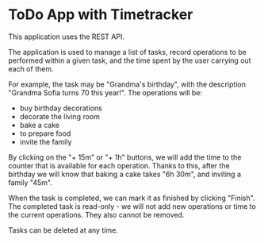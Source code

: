 # ToDo App with Timetracker
This application uses the REST API.

The application is used to manage a list of tasks, record operations to be performed within a given task, and the time spent by the user carrying out each of them.

For example, the task may be "Grandma's birthday", with the description "Grandma Sofia turns 70 this year!". The operations will be:
- buy birthday decorations
- decorate the living room
- bake a cake
- to prepare food
- invite the family

By clicking on the "+ 15m" or "+ 1h" buttons, we will add the time to the counter that is available for each operation. Thanks to this, after the birthday we will know that baking a cake takes "6h 30m", and inviting a family "45m".

When the task is completed, we can mark it as finished by clicking "Finish". The completed task is read-only - we will not add new operations or time to the current operations. They also cannot be removed.

Tasks can be deleted at any time.
